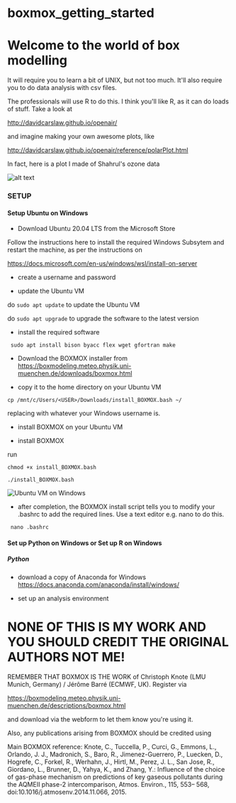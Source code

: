 # boxmox_getting_started

Welcome to the world of box modelling
=====================================

It will require you to learn a bit of UNIX, but not too much.  It'll also require you to do data analysis with csv files.

The professionals will use R to do this.  I think you'll like R, as it can do loads of stuff.  Take a look at

http://davidcarslaw.github.io/openair/

and imagine making your own awesome plots, like

http://davidcarslaw.github.io/openair/reference/polarPlot.html

In fact, here is a plot I made of Shahrul's ozone data

![alt text](https://github.com/ptg21/boxmox-isoprene/blob/master/getting_started/Rplot.png)


### SETUP

#### Setup Ubuntu on Windows

- Download Ubuntu 20.04 LTS from the Microsoft Store

Follow the instructions here to install the required Windows Subsytem and restart the machine, as per the instructions on

https://docs.microsoft.com/en-us/windows/wsl/install-on-server

- create a username and password

- update the Ubuntu VM

do ```sudo apt update``` to update the Ubuntu VM

do ```sudo apt upgrade``` to upgrade the software to the latest version

- install the required software

``` sudo apt install bison byacc flex wget gfortran make```


- Download the BOXMOX installer from https://boxmodeling.meteo.physik.uni-muenchen.de/downloads/boxmox.html

- copy it to the home directory on your Ubuntu VM 

```cp /mnt/c/Users/<USER>/Downloads/install_BOXMOX.bash ~/```

replacing <USER> with whatever your Windows username is.
  
 - install BOXMOX on your Ubuntu VM
 
- install BOXMOX

run 

```chmod +x install_BOXMOX.bash```

```./install_BOXMOX.bash```

![Ubuntu VM on Windows](https://github.com/ptg21/UKM-FRGS/blob/master/BOXMOX/getting_started/install_boxmox.png)

- after completion, the BOXMOX install script tells you to modify your .bashrc to add the required lines.  Use a text editor e.g. nano to do this.

``` nano .bashrc```



#### Set up Python on Windows or Set up R on Windows

##### Python

- download a copy of Anaconda for Windows https://docs.anaconda.com/anaconda/install/windows/

- set up an analysis environment



NONE OF THIS IS MY WORK AND YOU SHOULD CREDIT THE ORIGINAL AUTHORS NOT ME!
==========================================================================

REMEMBER THAT BOXMOX IS THE WORK of Christoph Knote (LMU Munich, Germany) / Jérôme Barré (ECMWF, UK).
Register via 

https://boxmodeling.meteo.physik.uni-muenchen.de/descriptions/boxmox.html

and download via the webform to let them know you're using it.

Also, any publications arising from BOXMOX should be credited using

Main BOXMOX reference:
Knote, C., Tuccella, P., Curci, G., Emmons, L., Orlando, J. J., Madronich, S., Baro, R., Jimenez-Guerrero, P., Luecken, D., Hogrefe, C., Forkel, R., Werhahn, J., Hirtl, M., Perez, J. L., San Jose, R., Giordano, L., Brunner, D., Yahya, K., and Zhang, Y.: Influence of the choice of gas-phase mechanism on predictions of key gaseous pollutants during the AQMEII phase-2 intercomparison, Atmos. Environ., 115, 553– 568, doi:10.1016/j.atmosenv.2014.11.066, 2015.
